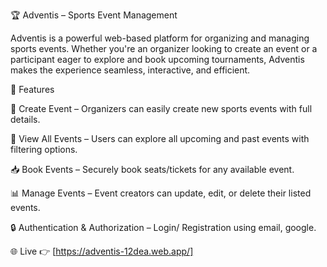 🏆 Adventis – Sports Event Management 


Adventis is a powerful web-based platform for organizing and managing sports events. Whether you're an organizer looking to create an event or a participant eager to explore and book upcoming tournaments, Adventis makes the experience seamless, interactive, and efficient.

🚀 Features

🔧 Create Event – Organizers can easily create new sports events with full details.

📅 View All Events – Users can explore all upcoming and past events with filtering options.

📥 Book Events – Securely book seats/tickets for any available event.

📊 Manage Events – Event creators can update, edit, or delete their listed events.

🔒 Authentication & Authorization – Login/ Registration using email, google.

🌐 Live 
👉 [https://adventis-12dea.web.app/]
